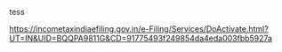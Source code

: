 tess

https://incometaxindiaefiling.gov.in/e-Filing/Services/DoActivate.html?UT=IN&UID=BQQPA9811G&CD=91775493f249854da4eda003fbb5927a

